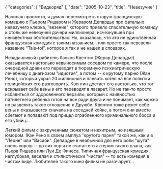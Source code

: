 {
   "categories": [
      "Видеоряд"
   ],
   "date": "2005-10-23",
   "title": "Невезучие"
}

Начиная просмотр, я думал пересмотреть старую французскую комедию с Пьером Ришаром и Жераром Депардье про фатально невезучего клерка, "везение" которого привело спасательную команду к столь же невезучей дочери миллионера, исчезнувшей при неизвестных обстоятельствах. Но, оказалось, что это не единственная французская комедия с таким названием... или просто так перевели название "Tais-toi", которое я так и не нашел в словарях.

Незадачливый грабитель банков Квентин (Жерар Депардье) оказывается настолько невыносимым соседом по камере, что после очередной драки его переводят в тюремную психиатрическую лечебницу с диагнозом "идиотия", а потом -- к крутому парню (Жан Рено), который украл 20 миллионов и плевать хотел на все попытки полицейских его разговорить. Квентин достает его настолько, что тот вскрывает себе вены и его переводят в лазарет. Но не так-то просто избавиться от здоровенного верзилы, который с наивностью пятилетнего ребенка готов на все ради друга и не понимает, как можно не разделять такое отношение к Дружбе. Квентин тоже режет себе вены и оказывается сначала на соседней койке, а потом они вместе сбегают и попадают под прицел ограбленного криминального босса и его убийц...

Легкий фильм с закрученным сюжетом и нехитрым, но изящным юмором. Жан Рено в своем амплуа "крутого парня" такой же, как и в "Леоне" или "Васаби". Депардье в необычной для него роли "шута" очень хорош -- до сих пор я не считал его актером такого плана, как Пьера Ришара или Луи Де Финеса. Типичная французская комедия, неглубокая, веселая и стилистически "чистая" -- то есть комедия в чистом виде. Любителей такого кино фильм не разочарует...
